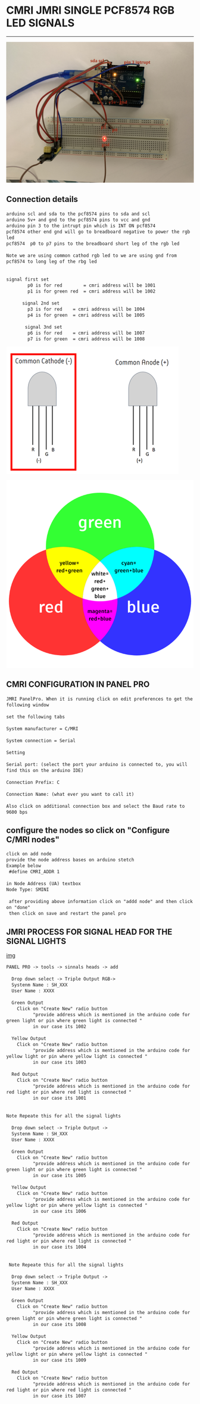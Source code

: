 # CMRI JMRI SINGLE PCF8574 RGB LED SIGNALS 

---

![img](https://github.com/adarshkumarsingh83/jmri-cmri/blob/main/APPLICATIONS/cmri-single-pcf8574-rgb-led-signals/connections.JPG)
## Connection details
```
arduino scl and sda to the pcf8574 pins to sda and scl 
arduino 5v+ and gnd to the pcf8574 pins to vcc and gnd
arduino pin 3 to the intrupt pin which is INT ON pcf8574
pcf8574 other end gnd will go to breadboard negative to power the rgb led 
pcf8574  p0 to p7 pins to the breadboard short leg of the rgb led  

Note we are using common cathod rgb led to we are using gnd from pcf8574 to long leg of the rbg led 


signal first set 
        p0 is for red        = cmri address will be 1001
        p1 is for green red  = cmri address will be 1002
        
      signal 2nd set 
        p3 is for red    = cmri address will be 1004
        p4 is for green  = cmri address will be 1005
     
       signal 3nd set 
        p6 is for red    = cmri address will be 1007
        p7 is for green  = cmri address will be 1008
```


![img](https://github.com/adarshkumarsingh83/jmri-cmri/blob/main/APPLICATIONS/cmri-single-pcf8574-rgb-led-signals/rgb-led-pin.png)

![img](https://github.com/adarshkumarsingh83/jmri-cmri/blob/main/APPLICATIONS/cmri-single-pcf8574-rgb-led-signals/rgb-specturm.png)

## CMRI CONFIGURATION IN PANEL PRO
```
JMRI PanelPro. When it is running click on edit preferences to get the following window

set the following tabs

System manufacturer = C/MRI

System connection = Serial

Setting

Serial port: (select the port your arduino is connected to, you will find this on the arduino IDE)

Connection Prefix: C

Connection Name: (what ever you want to call it)

Also click on additional connection box and select the Baud rate to 9600 bps

```

## configure the nodes so click on "Configure C/MRI nodes"
```
click on add node 
provide the node address bases on arduino stetch 
Example below 
 #define CMRI_ADDR 1

in Node Address (UA) textbox 
Node Type: SMINI 

 after providing above information click on "addd node" and then click on "done"
 then click on save and restart the panel pro 
```

## JMRI PROCESS FOR SIGNAL HEAD FOR THE SIGNAL LIGHTS
[img](https://github.com/adarshkumarsingh83/jmri-cmri/blob/main/APPLICATIONS/cmri-single-pcf8574-rgb-led-signals/signal_head_rgb_led.png)
```
PANEL PRO -> tools -> sinnals heads -> add 

  Drop down select -> Triple Output RGB-> 
  Systenm Name : SH_XXX
  User Name : XXXX

  Green Output 
    Click on "Create New" radio button 
          "provide address which is mentioned in the arduino code for green light or pin where green light is connected "
          in our case its 1002 

  Yellow Output 
    Click on "Create New" radio button 
          "provide address which is mentioned in the arduino code for yellow light or pin where yellow light is connected "
          in our case its 1003  

  Red Output 
    Click on "Create New" radio button 
          "provide address which is mentioned in the arduino code for red light or pin where red light is connected "
          in our case its 1001  


Note Repeate this for all the signal lights 

  Drop down select -> Triple Output -> 
  Systenm Name : SH_XXX
  User Name : XXXX

  Green Output 
    Click on "Create New" radio button 
          "provide address which is mentioned in the arduino code for green light or pin where green light is connected "
          in our case its 1005

  Yellow Output 
    Click on "Create New" radio button 
          "provide address which is mentioned in the arduino code for yellow light or pin where yellow light is connected "
          in our case its 1006  

  Red Output 
    Click on "Create New" radio button 
          "provide address which is mentioned in the arduino code for red light or pin where red light is connected "
          in our case its 1004 


 Note Repeate this for all the signal lights 

  Drop down select -> Triple Output -> 
  Systenm Name : SH_XXX
  User Name : XXXX

  Green Output 
    Click on "Create New" radio button 
          "provide address which is mentioned in the arduino code for green light or pin where green light is connected "
          in our case its 1008

  Yellow Output 
    Click on "Create New" radio button 
          "provide address which is mentioned in the arduino code for yellow light or pin where yellow light is connected "
          in our case its 1009  

  Red Output 
    Click on "Create New" radio button 
          "provide address which is mentioned in the arduino code for red light or pin where red light is connected "
          in our case its 1007          

```
